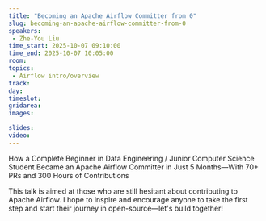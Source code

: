 ```yaml
---
title: "Becoming an Apache Airflow Committer from 0"
slug: becoming-an-apache-airflow-committer-from-0
speakers:
 - Zhe-You Liu
time_start: 2025-10-07 09:10:00
time_end: 2025-10-07 10:05:00
room: 
topics:
 - Airflow intro/overview
track: 
day: 
timeslot: 
gridarea: 
images: 

slides:
video: 
---
```


How a Complete Beginner in Data Engineering / Junior Computer Science Student Became an Apache Airflow Committer in Just 5 Months—With 70+ PRs and 300 Hours of Contributions

This talk is aimed at those who are still hesitant about contributing to Apache Airflow. I hope to inspire and encourage anyone to take the first step and start their journey in open-source—let's build together!